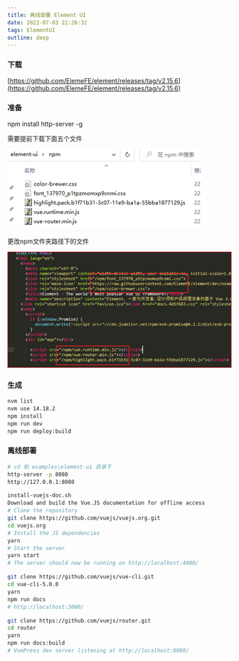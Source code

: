 ```yaml
---
title: 离线部署 Element UI
date: 2022-07-03 22:26:32
tags: ElementUI
outline: deep
---
```


### 下载 

[https://github.com/ElemeFE/element/releases/tag/v2.15.6](https://github.com/ElemeFE/element/releases/tag/v2.15.6)

### 准备

npm install http-server -g

需要提前下载下面五个文件  

![五个文件](../assets/web/20220701003057.png)  

更改npm文件夹路径下的文件  

![替换字符串](../assets/web/20220701003202.png)  

### 生成

```sh
nvm list
nvm use 14.18.2
npm install
npm run dev
npm run deploy:build
```

### 离线部署

```sh
# cd 到 examples\element-ui 目录下
http-server -p 8080
http://127.0.0.1:8080
```

```sh
install-vuejs-doc.sh
Download and build the Vue.JS documentation for offline access
# Clone the repository
git clone https://github.com/vuejs/vuejs.org.git
cd vuejs.org
# Install the JS dependencies
yarn
# Start the server
yarn start
# The server should now be running on http://localhost:4000/
```

```sh
git clone https://github.com/vuejs/vue-cli.git
cd vue-cli-5.0.8
yarn
npm run docs
# http://localhost:3000/

```

```sh
git clone https://github.com/vuejs/router.git
cd router
yarn
npm run docs:build
# VuePress dev server listening at http://localhost:8080/

```
